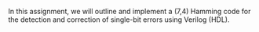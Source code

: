 In this assignment, we will outline and implement a (7,4) Hamming code for the detection and correction of single-bit errors using Verilog (HDL).
